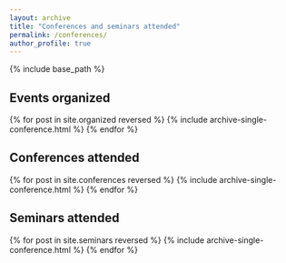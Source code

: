 ```yaml
---
layout: archive
title: "Conferences and seminars attended"
permalink: /conferences/
author_profile: true
---
```


{% include base_path %}

<h2 class="archive__item-title" itemprop="headline">Events organized
</h2>
{% for post in site.organized reversed %}
  {% include archive-single-conference.html %}
{% endfor %}

<h2 class="archive__item-title" itemprop="headline">Conferences attended
</h2>
{% for post in site.conferences reversed %}
  {% include archive-single-conference.html %}
{% endfor %}

<h2 class="archive__item-title" itemprop="headline">Seminars attended
</h2>
{% for post in site.seminars reversed %}
  {% include archive-single-conference.html %}
{% endfor %}
